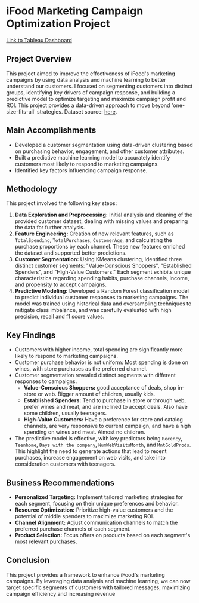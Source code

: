 # iFood Marketing Campaign Optimization Project

[Link to Tableau Dashboard](https://public.tableau.com/views/iFoodCampaignAnalysis_17343986684990/Dashboard1?:language=en-US&:sid=&:redirect=auth&:display_count=n&:origin=viz_share_link)

## Project Overview

This project aimed to improve the effectiveness of iFood's marketing campaigns by using data analysis and machine learning to better understand our customers. I focused on segmenting customers into distinct groups, identifying key drivers of campaign response, and building a predictive model to optimize targeting and maximize campaign profit and ROI. This project provides a data-driven approach to move beyond 'one-size-fits-all' strategies. Dataset source: [here](https://www.kaggle.com/datasets/rodsaldanha/arketing-campaign/data).

## Main Accomplishments

*   Developed a customer segmentation using data-driven clustering based on purchasing behavior, engagement, and other customer attributes.
*   Built a predictive machine learning model to accurately identify customers most likely to respond to marketing campaigns.
*   Identified key factors influencing campaign response.

## Methodology

This project involved the following key steps:

1.  **Data Exploration and Preprocessing:** Initial analysis and cleaning of the provided customer dataset, dealing with missing values and preparing the data for further analysis.
2.  **Feature Engineering:** Creation of new relevant features, such as `TotalSpending`, `TotalPurchases`, `CustomerAge`, and calculating the purchase proportions by each channel. These new features enriched the dataset and supported better predictions.
3.  **Customer Segmentation:** Using KMeans clustering, identified three distinct customer segments: "Value-Conscious Shoppers", "Established Spenders", and "High-Value Customers." Each segment exhibits unique characteristics regarding spending habits, purchase channels, income, and propensity to accept campaigns.
4.  **Predictive Modeling:** Developed a Random Forest classification model to predict individual customer responses to marketing campaigns. The model was trained using historical data and oversampling techniques to mitigate class imbalance, and was carefully evaluated with high precision, recall and f1 score values.

## Key Findings

*   Customers with higher income, total spending are significantly more likely to respond to marketing campaigns.
*   Customer purchase behavior is not uniform: Most spending is done on wines, with store purchases as the preferred channel.
*   Customer segmentation revealed distinct segments with different responses to campaigns.
    *   **Value-Conscious Shoppers:** good acceptance of deals, shop in-store or web. Bigger amount of children, usually kids.
    *   **Established Spenders:** Tend to purchase in store or through web, prefer wines and meat, and are inclined to accept deals. Also have some children, usually teenagers.
    *    **High-Value Customers:** Have a preference for store and catalog channels, are very responsive to current campaign, and have a high spending on wines and meat. Almost no children.
*   The predictive model is effective, with key predictors being `Recency`, `Teenhome`, `Days with the company`,  `NumWebVisitsMonth`, and `MntGoldProds`. This highlight the need to generate actions that lead to recent purchases, increase engagement on web visits, and take into consideration customers with teenagers.

## Business Recommendations

*   **Personalized Targeting:** Implement tailored marketing strategies for each segment, focusing on their unique preferences and behavior.
*   **Resource Optimization:** Prioritize high-value customers and the potential of middle spenders to maximize marketing ROI.
*   **Channel Alignment:** Adjust communication channels to match the preferred purchase channels of each segment.
*   **Product Selection:** Focus offers on products based on each segment's most relevant purchases.

## Conclusion

This project provides a framework to enhance iFood's marketing campaigns. By leveraging data analysis and machine learning, we can now target specific segments of customers with tailored messages, maximizing campaign efficiency and increasing revenue